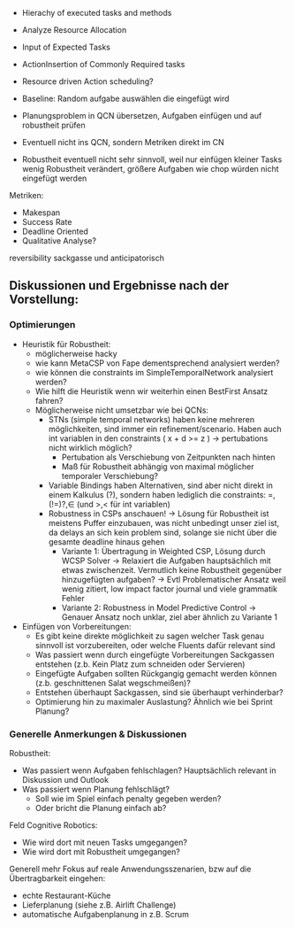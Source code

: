 - Hierachy of executed tasks and methods
- Analyze Resource Allocation
- Input of Expected Tasks
- ActionInsertion of Commonly Required tasks
- Resource driven Action scheduling? 


- Baseline: Random aufgabe auswählen die eingefügt wird
- Planungsproblem in QCN übersetzen, Aufgaben einfügen und auf robustheit prüfen
- Eventuell nicht ins QCN, sondern Metriken direkt im CN

- Robustheit eventuell nicht sehr sinnvoll, weil nur einfügen kleiner Tasks wenig Robustheit verändert, größere Aufgaben wie chop würden nicht eingefügt werden


Metriken:
- Makespan
- Success Rate
- Deadline Oriented
- Qualitative Analyse?



reversibility sackgasse und anticipatorisch

## Diskussionen und Ergebnisse nach der Vorstellung:

### Optimierungen

- Heuristik für Robustheit:
  - möglicherweise hacky
  - wie kann MetaCSP von Fape dementsprechend analysiert werden?
  - wie können die constraints im SimpleTemporalNetwork analysiert werden?
  - Wie hilft die Heuristik wenn wir weiterhin einen BestFirst Ansatz fahren?
  - Möglicherweise nicht umsetzbar wie bei QCNs:
    - STNs (simple temporal networks) haben keine mehreren möglichkeiten, sind immer ein refinement/scenario. Haben auch int variablen in den constraints ( x + d >= z ) -> pertubations nicht wirklich möglich?
      - Pertubation als Verschiebung von Zeitpunkten nach hinten
      - Maß für Robustheit abhängig von maximal möglicher temporaler Verschiebung?
    - Variable Bindings haben Alternativen, sind aber nicht direkt in einem Kalkulus (?), sondern haben lediglich die constraints: =,(!=)?,∈ (und >,< für int variablen)
    - Robustness in CSPs anschauen! -> Lösung für Robustheit ist meistens Puffer einzubauen, was nicht unbedingt unser ziel ist, da delays an sich kein problem sind, solange sie nicht über die gesamte deadline hinaus gehen
      - Variante 1: Übertragung in Weighted CSP, Lösung durch WCSP Solver -> Relaxiert die Aufgaben hauptsächlich mit etwas zwischenzeit. Vermutlich keine Robustheit gegenüber hinzugefügten aufgaben?
        -> Evtl Problematischer Ansatz weil wenig zitiert, low impact factor journal und viele grammatik Fehler
      - Variante 2: Robustness in Model Predictive Control -> Genauer Ansatz noch unklar, ziel aber ähnlich zu Variante 1
- Einfügen von Vorbereitungen:
  - Es gibt keine direkte möglichkeit zu sagen welcher Task genau sinnvoll ist vorzubereiten, oder welche Fluents dafür relevant sind
  - Was passiert wenn durch eingefügte Vorbereitungen Sackgassen entstehen (z.b. Kein Platz zum schneiden oder Servieren)
  - Eingefügte Aufgaben sollten Rückgangig gemacht werden können (z.b. geschnittenen Salat wegschmeißen)?
  - Entstehen überhaupt Sackgassen, sind sie überhaupt verhinderbar?
  - Optimierung hin zu maximaler Auslastung? Ähnlich wie bei Sprint Planung?

### Generelle Anmerkungen & Diskussionen

Robustheit:
- Was passiert wenn Aufgaben fehlschlagen? Hauptsächlich relevant in Diskussion und Outlook
- Was passiert wenn Planung fehlschlägt?
  - Soll wie im Spiel einfach penalty gegeben werden?
  - Oder bricht die Planung einfach ab?

Feld Cognitive Robotics:
- Wie wird dort mit neuen Tasks umgegangen?
- Wie wird dort mit Robustheit umgegangen?

Generell mehr Fokus auf reale Anwendungsszenarien, bzw auf die Übertragbarkeit eingehen: 
  - echte Restaurant-Küche
  - Lieferplanung (siehe z.B. Airlift Challenge)
  - automatische Aufgabenplanung in z.B. Scrum
